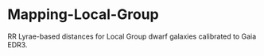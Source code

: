 # Mapping-Local-Group
RR Lyrae-based distances for Local Group dwarf galaxies calibrated to Gaia EDR3.
